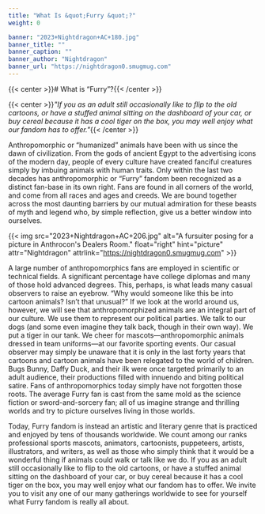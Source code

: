 ```yaml
---
title: "What Is &quot;Furry &quot;?"
weight: 0

banner: "2023+Nightdragon+AC+180.jpg"
banner_title: ""
banner_caption: ""
banner_author: "Nightdragon"
banner_url: "https://nightdragon0.smugmug.com"
---
```


{{< center >}}# What is “Furry”?{{< /center >}}

{{< center >}}*"If you as an adult still occasionally like to flip to the old cartoons, or have a stuffed animal sitting on the dashboard of your car, or buy cereal because it has a cool tiger on the box, you may well enjoy what our fandom has to offer."*{{< /center >}}

Anthropomorphic or “humanized” animals have been with us since the dawn of civilization. From the gods of ancient Egypt to the advertising icons of the modern day, people of every culture have created fanciful creatures simply by imbuing animals with human traits. Only within the last two decades has anthropomorphic or “Furry” fandom been recognized as a distinct fan-base in its own right. Fans are found in all corners of the world, and come from all races and ages and creeds. We are bound together across the most daunting barriers by our mutual admiration for these beasts of myth and legend who, by simple reflection, give us a better window into ourselves.

{{< img src="2023+Nightdragon+AC+206.jpg" alt="A fursuiter posing for a picture in Anthrocon's Dealers Room." float="right" hint="picture" attr="Nightdragon" attrlink="https://nightdragon0.smugmug.com" >}}

A large number of anthropomorphics fans are employed in scientific or technical fields. A significant percentage have college diplomas and many of those hold advanced degrees. This, perhaps, is what leads many casual observers to raise an eyebrow. “Why would someone like this be into cartoon animals? Isn’t that unusual?” If we look at the world around us, however, we will see that anthropomorphized animals are an integral part of our culture. We use them to represent our political parties. We talk to our dogs (and some even imagine they talk back, though in their own way). We put a tiger in our tank. We cheer for mascots—anthropomorphic animals dressed in team uniforms—at our favorite sporting events. Our casual observer may simply be unaware that it is only in the last forty years that cartoons and cartoon animals have been relegated to the world of children. Bugs Bunny, Daffy Duck, and their ilk were once targeted primarily to an adult audience, their productions filled with innuendo and biting political satire. Fans of anthropomorphics today simply have not forgotten those roots. The average Furry fan is cast from the same mold as the science fiction or sword-and-sorcery fan; all of us imagine strange and thrilling worlds and try to picture ourselves living in those worlds.

Today, Furry fandom is instead an artistic and literary genre that is practiced and enjoyed by tens of thousands worldwide. We count among our ranks professional sports mascots, animators, cartoonists, puppeteers, artists, illustrators, and writers, as well as those who simply think that it would be a wonderful thing if animals could walk or talk like we do. If you as an adult still occasionally like to flip to the old cartoons, or have a stuffed animal sitting on the dashboard of your car, or buy cereal because it has a cool tiger on the box, you may well enjoy what our fandom has to offer. We invite you to visit any one of our many gatherings worldwide to see for yourself what Furry fandom is really all about.
